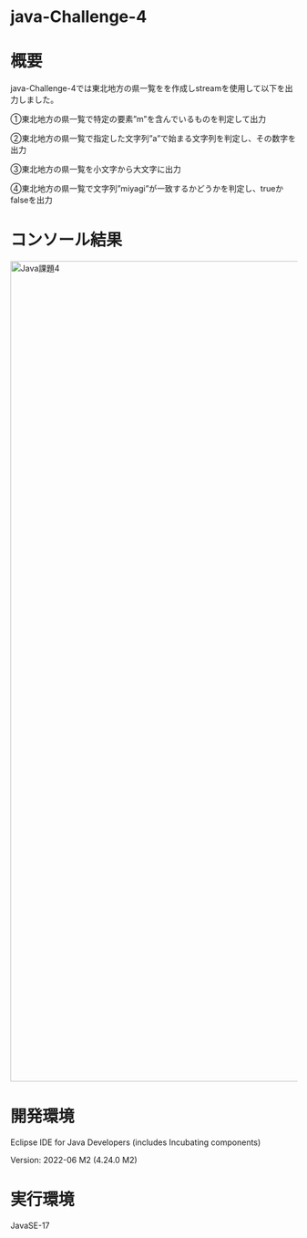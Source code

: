 # java-Challenge-4

# 概要
java-Challenge-4では東北地方の県一覧をを作成しstreamを使用して以下を出力しました。

①東北地方の県一覧で特定の要素”m”を含んでいるものを判定して出力

②東北地方の県一覧で指定した文字列”a”で始まる文字列を判定し、その数字を出力

③東北地方の県一覧を小文字から大文字に出力

④東北地方の県一覧で文字列”miyagi”が一致するかどうかを判定し、trueかfalseを出力

# コンソール結果

<img width="1440" alt="Java課題4" src="https://user-images.githubusercontent.com/90845405/182647859-b01f47ad-5e22-4c8e-960d-0a42ffd10fda.png">

# 開発環境
Eclipse IDE for Java Developers (includes Incubating components)

Version: 2022-06 M2 (4.24.0 M2)

# 実行環境
JavaSE-17


